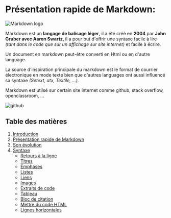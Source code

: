 Présentation rapide de Markdown:
================================

![Markdown logo](https://yzhang.gallerycdn.vsassets.io/extensions/yzhang/markdown-all-in-one/1.5.1/1530287399997/Microsoft.VisualStudio.Services.Icons.Default "markdown logo")

Markdown est un __langage de balisage léger__, il a été créé en __2004__ par __John Gruber avec Aaron Swartz__, il a pour but d'offrir une syntaxe facile à lire *(tant dans le code que sur un affichage sur site internet)* et facile à écrire.

Un document en markdown peut-être converti en Html ou en d'autre language.

La source d'inspiration principale du markdown est le format de courrier électronique en mode texte bien que d'autres languages ont aussi influencé sa syntaxe *(Setext, atx, Textile, ...).*

Markdown est utilsé sur certain site internet comme github, stack overflow, openclassroom, ...

![github](https://assets-cdn.github.com/images/spinners/octocat-spinner-128.gif "github")

## Table des matières
1. [Introduction](../master/README.md)
2. [Présentation rapide de Markdown](#présentation-rapide-de-markdown)
3. [Son évolution](../master/présentation.md#son-évolution)
4. [Syntaxe](../master/syntaxe_markdown.md#syntaxe)
    - [Retours à la ligne](../master/syntaxe_markdown.md#retours-à-la-ligne)
    - [Titres](../master/syntaxe_markdown.md#titres)
    - [Emphases](../master/syntaxe_markdown.md#emphases)
    - [Listes](../master/syntaxe_markdown.md#listes)
    - [Liens](../master/syntaxe_markdown.md#liens)
    - [Images](../master/syntaxe_markdown.md#images)
    - [Extraits de code](../master/syntaxe_markdown.md#extraits-de-code)
    - [Tableau](../master/syntaxe_markdown.md#tableau)
    - [Bloc de citation](../master/syntaxe_markdown.md#bloc-de-citation)
    - [Mettre du code HTML](../master/syntaxe_markdown.md#mettre-du-code-html)
    - [Lignes horizontales](../master/syntaxe_markdown.md#lignes-horizontales)
